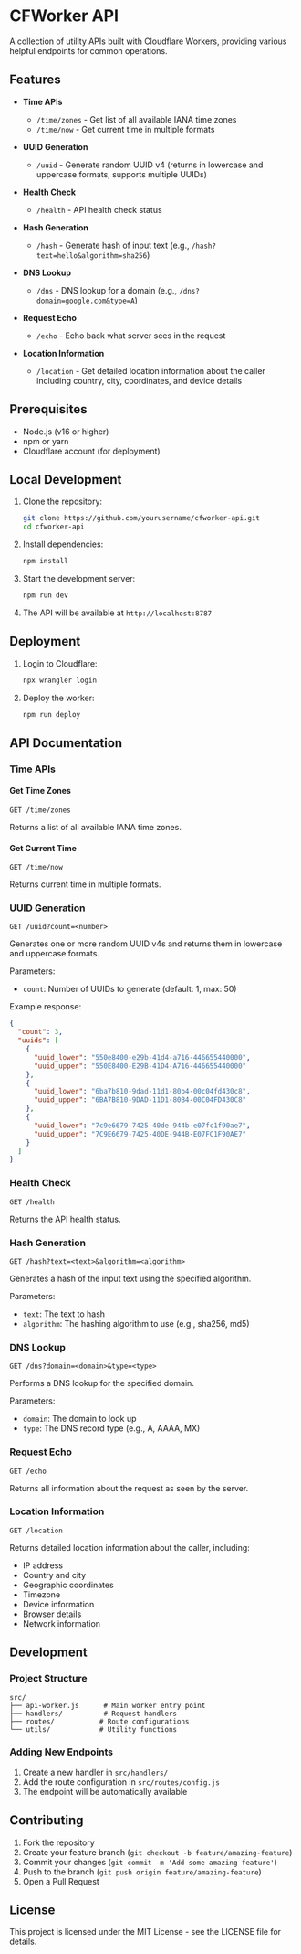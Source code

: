 # CFWorker API

A collection of utility APIs built with Cloudflare Workers, providing various helpful endpoints for common operations.

## Features

- **Time APIs**
  - `/time/zones` - Get list of all available IANA time zones
  - `/time/now` - Get current time in multiple formats

- **UUID Generation**
  - `/uuid` - Generate random UUID v4 (returns in lowercase and uppercase formats, supports multiple UUIDs)

- **Health Check**
  - `/health` - API health check status

- **Hash Generation**
  - `/hash` - Generate hash of input text (e.g., `/hash?text=hello&algorithm=sha256`)

- **DNS Lookup**
  - `/dns` - DNS lookup for a domain (e.g., `/dns?domain=google.com&type=A`)

- **Request Echo**
  - `/echo` - Echo back what server sees in the request

- **Location Information**
  - `/location` - Get detailed location information about the caller including country, city, coordinates, and device details

## Prerequisites

- Node.js (v16 or higher)
- npm or yarn
- Cloudflare account (for deployment)

## Local Development

1. Clone the repository:
   ```bash
   git clone https://github.com/yourusername/cfworker-api.git
   cd cfworker-api
   ```

2. Install dependencies:
   ```bash
   npm install
   ```

3. Start the development server:
   ```bash
   npm run dev
   ```

4. The API will be available at `http://localhost:8787`

## Deployment

1. Login to Cloudflare:
   ```bash
   npx wrangler login
   ```

2. Deploy the worker:
   ```bash
   npm run deploy
   ```

## API Documentation

### Time APIs

#### Get Time Zones
```
GET /time/zones
```
Returns a list of all available IANA time zones.

#### Get Current Time
```
GET /time/now
```
Returns current time in multiple formats.

### UUID Generation
```
GET /uuid?count=<number>
```
Generates one or more random UUID v4s and returns them in lowercase and uppercase formats.

Parameters:
- `count`: Number of UUIDs to generate (default: 1, max: 50)

Example response:
```json
{
  "count": 3,
  "uuids": [
    {
      "uuid_lower": "550e8400-e29b-41d4-a716-446655440000",
      "uuid_upper": "550E8400-E29B-41D4-A716-446655440000"
    },
    {
      "uuid_lower": "6ba7b810-9dad-11d1-80b4-00c04fd430c8",
      "uuid_upper": "6BA7B810-9DAD-11D1-80B4-00C04FD430C8"
    },
    {
      "uuid_lower": "7c9e6679-7425-40de-944b-e07fc1f90ae7",
      "uuid_upper": "7C9E6679-7425-40DE-944B-E07FC1F90AE7"
    }
  ]
}
```

### Health Check
```
GET /health
```
Returns the API health status.

### Hash Generation
```
GET /hash?text=<text>&algorithm=<algorithm>
```
Generates a hash of the input text using the specified algorithm.

Parameters:
- `text`: The text to hash
- `algorithm`: The hashing algorithm to use (e.g., sha256, md5)

### DNS Lookup
```
GET /dns?domain=<domain>&type=<type>
```
Performs a DNS lookup for the specified domain.

Parameters:
- `domain`: The domain to look up
- `type`: The DNS record type (e.g., A, AAAA, MX)

### Request Echo
```
GET /echo
```
Returns all information about the request as seen by the server.

### Location Information
```
GET /location
```
Returns detailed location information about the caller, including:
- IP address
- Country and city
- Geographic coordinates
- Timezone
- Device information
- Browser details
- Network information

## Development

### Project Structure

```
src/
├── api-worker.js      # Main worker entry point
├── handlers/          # Request handlers
├── routes/           # Route configurations
└── utils/            # Utility functions
```

### Adding New Endpoints

1. Create a new handler in `src/handlers/`
2. Add the route configuration in `src/routes/config.js`
3. The endpoint will be automatically available

## Contributing

1. Fork the repository
2. Create your feature branch (`git checkout -b feature/amazing-feature`)
3. Commit your changes (`git commit -m 'Add some amazing feature'`)
4. Push to the branch (`git push origin feature/amazing-feature`)
5. Open a Pull Request

## License

This project is licensed under the MIT License - see the LICENSE file for details.
